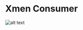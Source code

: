 # Xmen Consumer

![alt text](https://images-na.ssl-images-amazon.com/images/I/81LzRvFCr%2BL._AC_SX425_.jpg)